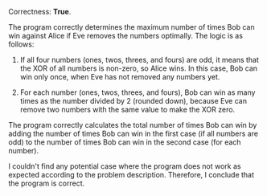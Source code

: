 Correctness: **True**.

The program correctly determines the maximum number of times Bob can win against Alice if Eve removes the numbers optimally. The logic is as follows:

1. If all four numbers (ones, twos, threes, and fours) are odd, it means that the XOR of all numbers is non-zero, so Alice wins. In this case, Bob can win only once, when Eve has not removed any numbers yet.

2. For each number (ones, twos, threes, and fours), Bob can win as many times as the number divided by 2 (rounded down), because Eve can remove two numbers with the same value to make the XOR zero.

The program correctly calculates the total number of times Bob can win by adding the number of times Bob can win in the first case (if all numbers are odd) to the number of times Bob can win in the second case (for each number).

I couldn't find any potential case where the program does not work as expected according to the problem description. Therefore, I conclude that the program is correct.